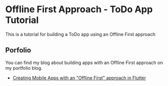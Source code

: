 # Offline First Approach - ToDo App Tutorial

This is a tutorial for building a ToDo app using an Offline First approach

## Porfolio

You can find my blog about building apps with an Offline First approach on my portfolio blog.

- [Creating Mobile Apps with an "Offline First" approach in Flutter](https://marcosvonstremayr.tech/blog/offline-first-mobile-apps)
